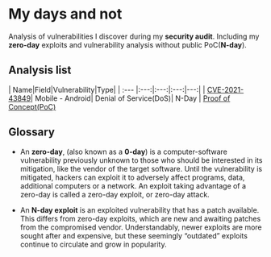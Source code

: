 # My days and not

Analysis of vulnerabilities I discover during my **security audit**. Including my **zero-day** exploits and vulnerability analysis without public PoC(**N-day**).

## Analysis list

| Name|Field|Vulnerability|Type|
| :--- |:---:|:---:|:---:|---:|
| [CVE-2021-43849](/CVE-2021-43849/README.md)| Mobile - Android| Denial of Service(DoS)| N-Day | [Proof of Concept(PoC)](/CVE-2021-43849/README.md)

## Glossary

+ An **zero-day**, (also known as a **0-day**) is a computer-software vulnerability previously unknown to those who should be interested in its mitigation, like the vendor of the target software. Until the vulnerability is mitigated, hackers can exploit it to adversely affect programs, data, additional computers or a network. An exploit taking advantage of a zero-day is called a zero-day exploit, or zero-day attack.

+ An **N-day exploit** is an exploited vulnerability that has a patch available. This differs from zero-day exploits, which are new and awaiting patches from the compromised vendor. Understandably, newer exploits are more sought after and expensive, but these seemingly “outdated” exploits continue to circulate and grow in popularity.
